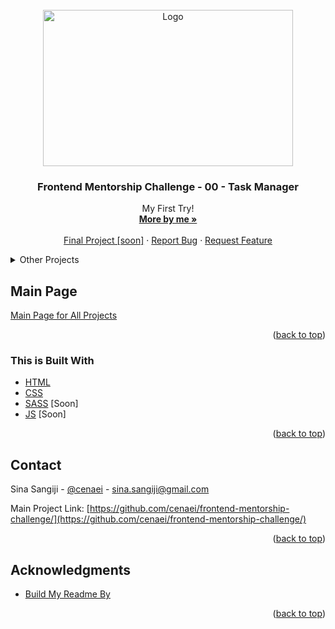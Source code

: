 <div id="top"></div>

<!-- PROJECT LOGO -->
<br />
<div align="center">
  <a href="https://github.com/cenaei/frontend-mentorship-challenge-00/">
    <img src="img/index.png" alt="Logo" width="400" height="250">
  </a>

<h3 align="center">Frontend Mentorship Challenge - 00 - Task Manager</h3>

  <p align="center">
    My First Try!
    <br />
    <a href="https://github.com/cenaei"><strong>More by me »</strong></a>
    <br />
    <br />
    <a href="https://github.com/cenaei">Final Project [soon]</a>
    ·
    <a href="https://github.com/cenaei/frontend-mentorship-challenge-00/issues">Report Bug</a>
    ·
    <a href="https://github.com/cenaei/frontend-mentorship-challenge-00/issues">Request Feature</a>
  </p>
</div>



<!-- TABLE OF CONTENTS -->
<details>
  <summary>Other Projects</summary>
  <ol>
    <li><a href="https://github.com/cenaei/frontend-mentorship-challenge-00">0 - Task Manager</a></li>
    <li><a href="https://github.com/cenaei/frontend-mentorship-challenge-01">1st - Travel with us</a></li>
    <li><a href="https://github.com/cenaei/frontend-mentorship-challenge-02">2nd - Login Form</a></li>
    <li><a href="https://github.com/cenaei/frontend-mentorship-challenge-03">3rd - Travel with us</a></li>
    <li><a href="https://github.com/cenaei/frontend-mentorship-challenge-04">4rd - WIDLING</a></li>
  </ol>
</details>



<!-- Main Page -->
## Main Page

[Main Page for All Projects](https://github.com/cenaei/frontend-mentorship-challenge/)

<p align="right">(<a href="#top">back to top</a>)</p>



### This is Built With

* [HTML](https://html.spec.whatwg.org/)
* [CSS](https://www.w3.org/TR/CSS/#css)
* [SASS](https://sass-lang.com/) [Soon]
* [JS](https://www.javascript.com/) [Soon]

<p align="right">(<a href="#top">back to top</a>)</p>



<!-- CONTACT -->
## Contact

Sina Sangiji - [@cenaei](https://twitter.com/twitter_handle) - sina.sangiji@gmail.com

Main Project Link: [https://github.com/cenaei/frontend-mentorship-challenge/](https://github.com/cenaei/frontend-mentorship-challenge/)

<p align="right">(<a href="#top">back to top</a>)</p>



<!-- ACKNOWLEDGMENTS -->
## Acknowledgments

* [Build My Readme By](https://github.com/othneildrew/Best-README-Template)

<p align="right">(<a href="#top">back to top</a>)</p>